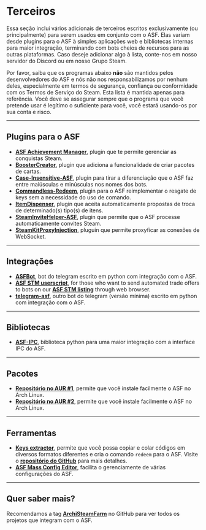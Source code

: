 # Terceiros

Essa seção inclui vários adicionais de terceiros escritos exclusivamente (ou principalmente) para serem usados em conjunto com o ASF. Elas variam desde plugins para o ASF à simples aplicações web e bibliotecas internas para maior integração, terminando com bots cheios de recursos para as outras plataformas. Caso deseje adicionar algo à lista, conte-nos em nosso servidor do Discord ou em nosso Grupo Steam.

Por favor, saiba que os programas abaixo **não** são mantidos pelos desenvolvedores do ASF e nós não nos responsabilizamos por nenhum deles, especialmente em termos de segurança, confiança ou conformidade com os Termos de Serviço do Steam. Esta lista é mantida apenas para referência. Você deve se assegurar sempre que o programa que você pretende usar é legítimo o suficiente para você, você estará usando-os por sua conta e risco.

* * *

## Plugins para o ASF

- **[ASF Achievement Manager](https://github.com/Ryzhehvost/ASF-Achievement-Manager)**, plugin que te permite gerenciar as conquistas Steam.
- **[BoosterCreator](https://github.com/Ryzhehvost/BoosterCreator)**, plugin que adiciona a funcionalidade de criar pacotes de cartas.
- **[Case-Insensitive-ASF](https://github.com/Ryzhehvost/Case-Insensitive-ASF)**, plugin para tirar a diferenciação que o ASF faz entre maiúsculas e minúsculas nos nomes dos bots.
- **[Commandless-Redeem](https://github.com/Ryzhehvost/Commandless-Redeem)**, plugin para o ASF reimplementar o resgate de keys sem a necessidade do uso de comando.
- **[ItemDispenser](https://github.com/Ryzhehvost/ItemDispenser)**, plugin que aceita automaticamente propostas de troca de determinado(s) tipo(s) de itens.
- **[SteamInviteHelper-ASF](https://github.com/1461748123/SteamInviteHelper-ASF)**, plugin que permite que o ASF processe automaticamente convites Steam.
- **[SteamKitProxyInjection](https://github.com/Vital7/SteamKitProxyInjection)**, pluguin que permite proxyficar as conexões de WebSocket.

* * *

## Integrações

- **[ASFBot](https://github.com/dmcallejo/ASFBot)**, bot do telegram escrito em python com integração com o ASF.
- **[ASF STM userscript](https://greasyfork.org/en/scripts/404754-asf-stm)**, for those who want to send automated trade offers to bots on our **[ASF STM listing](https://github.com/JustArchiNET/ArchiSteamFarm/wiki/Statistics#public-asf-stm-listing)** through web browser.
- **[telegram-asf](https://github.com/deluxghost/telegram-asf)**, outro bot do telegram (versão mínima) escrito em python com integração com o ASF.

* * *

## Bibliotecas

- **[ASF-IPC](https://github.com/deluxghost/ASF_IPC)**, biblioteca python para uma maior integração com a interface IPC do ASF.

* * *

## Pacotes

- **[Repositório no AUR #1](https://aur.archlinux.org/packages/asf)**, permite que você instale facilmente o ASF no Arch Linux.
- **[Repositório no AUR #2](https://aur.archlinux.org/packages/archisteamfarm-bin)**, permite que você instale facilmente o ASF no Arch Linux.

* * *

## Ferramentas

- **[Keys extractor](https://ske.xpixv.com)**, permite que você possa copiar e colar códigos em diversos formatos diferentes e cria o comando `redeem` para o ASF. Visite o **[repositório do GitHub](https://github.com/PixvIO/SKE)** para mais detalhes.
- **[ASF Mass Config Editor](https://github.com/genesix-eu/ASF_MCE)**, facilita o gerenciamente de várias configurações do ASF.

* * *

## Quer saber mais?

Recomendamos a tag **[ArchiSteamFarm](https://github.com/topics/archisteamfarm)** no GitHub para ver todos os projetos que integram com o ASF.